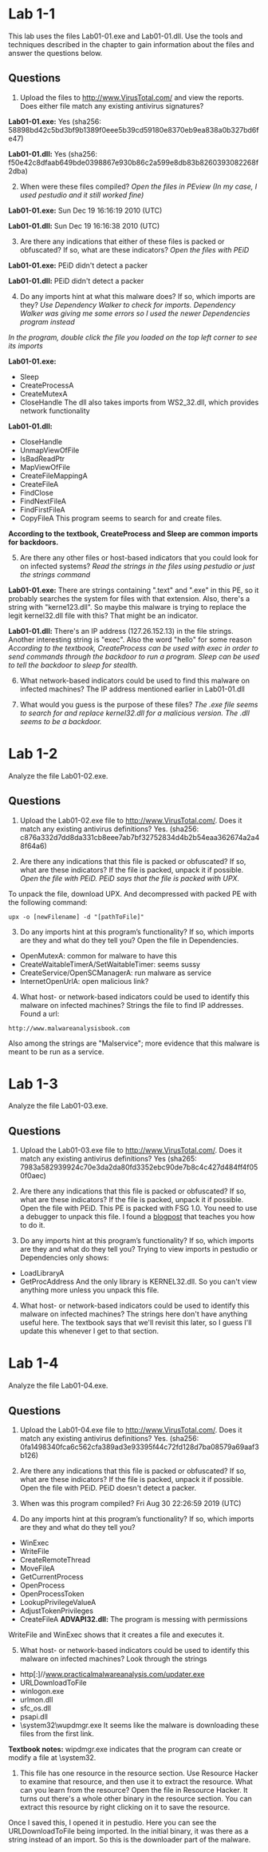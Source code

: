 # Lab 1-1
This lab uses the files Lab01-01.exe and Lab01-01.dll. Use the tools and techniques described in the chapter to gain information about the files and answer the questions below.
## Questions
1. Upload the files to http://www.VirusTotal.com/ and view the reports. Does either file match any existing antivirus signatures?

**Lab01-01.exe:** Yes (sha256: 58898bd42c5bd3bf9b1389f0eee5b39cd59180e8370eb9ea838a0b327bd6fe47)

**Lab01-01.dll:** Yes (sha256: f50e42c8dfaab649bde0398867e930b86c2a599e8db83b8260393082268f2dba)

2. When were these files compiled?
*Open the files in PEview (In my case, I used pestudio and it still worked fine)*

**Lab01-01.exe:** Sun Dec 19 16:16:19 2010 (UTC)

**Lab01-01.dll:** Sun Dec 19 16:16:38 2010 (UTC)

3. Are there any indications that either of these files is packed or obfuscated? If so, what are these indicators?
*Open the files with PEiD*

**Lab01-01.exe:** PEiD didn't detect a packer

**Lab01-01.dll:** PEiD didn't detect a packer

4. Do any imports hint at what this malware does? If so, which imports are they?
*Use Dependency Walker to check for imports. Dependency Walker was giving me some errors so I used the newer Dependencies program instead*

*In the program, double click the file you loaded on the top left corner to see its imports*

**Lab01-01.exe:**
- Sleep
- CreateProcessA
- CreateMutexA
- CloseHandle
The dll also takes imports from WS2_32.dll, which provides network functionality

**Lab01-01.dll:**
- CloseHandle
- UnmapViewOfFile
- IsBadReadPtr
- MapViewOfFile
- CreateFileMappingA
- CreateFileA
- FindClose
- FindNextFileA
- FindFirstFileA
- CopyFileA
This program seems to search for and create files.

**According to the textbook, CreateProcess and Sleep are common imports for backdoors.**

5. Are there any other files or host-based indicators that you could look for on infected systems?
*Read the strings in the files using pestudio or just the strings command*

**Lab01-01.exe:** There are strings containing ".text" and ".exe" in this PE, so it probably searches the system for files with that extension. Also, there's a string with "kerne123.dll". So maybe this malware is trying to replace the legit kernel32.dll file with this? That might be an indicator.

**Lab01-01.dll:** There's an IP address (127.26.152.13) in the file strings. Another interesting string is "exec". Also the word "hello" for some reason
*According to the textbook, CreateProcess can be used with exec in order to send commands through the backdoor to run a program. Sleep can be used to tell the backdoor to sleep for stealth.*

6. What network-based indicators could be used to find this malware on infected machines?
The IP address mentioned earlier in Lab01-01.dll

7. What would you guess is the purpose of these files?
*The .exe file seems to search for and replace kernel32.dll for a malicious version. The .dll seems to be a backdoor.*

# Lab 1-2
Analyze the file Lab01-02.exe.
## Questions
1. Upload the Lab01-02.exe file to http://www.VirusTotal.com/. Does it match any existing antivirus definitions?
Yes. (sha256: c876a332d7dd8da331cb8eee7ab7bf32752834d4b2b54eaa362674a2a48f64a6)

2. Are there any indications that this file is packed or obfuscated? If so, what are these indicators? If the file is packed, unpack it if possible.
*Open the file with PEiD. PEiD says that the file is packed with UPX.*

To unpack the file, download UPX. And decompressed with packed PE with the following command:

`upx -o [newFilename] -d "[pathToFile]"`

3. Do any imports hint at this program’s functionality? If so, which imports are they and what do they tell you?
Open the file in Dependencies.
- OpenMutexA: common for malware to have this
- CreateWaitableTimerA/SetWaitableTimer: seems sussy
- CreateService/OpenSCManagerA: run malware as service
- InternetOpenUrlA: open malicious link?

4. What host- or network-based indicators could be used to identify this malware on infected machines?
Strings the file to find IP addresses. Found a url:

`http://www.malwareanalysisbook.com`

Also among the strings are "Malservice"; more evidence that this malware is meant to be run as a service.

# Lab 1-3
Analyze the file Lab01-03.exe.
## Questions
1. Upload the Lab01-03.exe file to http://www.VirusTotal.com/. Does it match any existing antivirus definitions?
Yes (sha265: 7983a582939924c70e3da2da80fd3352ebc90de7b8c4c427d484ff4f050f0aec)

2. Are there any indications that this file is packed or obfuscated? If so, what are these indicators? If the file is packed, unpack it if possible.
Open the file with PEiD. This PE is packed with FSG 1.0. You need to use a debugger to unpack this file. I found a [blogpost](https://www.aldeid.com/wiki/Category:Digital-Forensics/Computer-Forensics/Anti-Reverse-Engineering/Packers/FSG) that teaches you how to do it.

3. Do any imports hint at this program’s functionality? If so, which imports are they and what do they tell you?
Trying to view imports in pestudio or Dependencies only shows:
- LoadLibraryA
- GetProcAddress
And the only library is KERNEL32.dll. So you can't view anything more unless you unpack this file.

4. What host- or network-based indicators could be used to identify this malware on infected machines?
The strings here don't have anything useful here. The textbook says that we'll revisit this later, so I guess I'll update this whenever I get to that section.

# Lab 1-4
Analyze the file Lab01-04.exe.
## Questions
1. Upload the Lab01-04.exe file to http://www.VirusTotal.com/. Does it match any existing antivirus definitions?
Yes. (sha256: 0fa1498340fca6c562cfa389ad3e93395f44c72fd128d7ba08579a69aaf3b126)

2. Are there any indications that this file is packed or obfuscated? If so, what are these indicators? If the file is packed, unpack it if possible.
Open the file with PEiD. PEiD doesn't detect a packer.

3. When was this program compiled?
Fri Aug 30 22:26:59 2019 (UTC)

4. Do any imports hint at this program’s functionality? If so, which imports are they and what do they tell you?
- WinExec
- WriteFile
- CreateRemoteThread
- MoveFileA
- GetCurrentProcess
- OpenProcess
- OpenProcessToken
- LookupPrivilegeValueA
- AdjustTokenPrivileges
- CreateFileA
**ADVAPI32.dll:** The program is messing with permissions

WriteFile and WinExec shows that it creates a file and executes it.

5. What host- or network-based indicators could be used to identify this malware on infected machines?
Look through the strings
- http[:]//www.practicalmalwareanalysis.com/updater.exe
- URLDownloadToFile
- winlogon.exe
- urlmon.dll
- sfc_os.dll
- psapi.dll
- \system32\wupdmgr.exe
It seems like the malware is downloading these files from the first link.

**Textbook notes:** wipdmgr.exe indicates that the program can create or modify a file at \system32.

1. This file has one resource in the resource section. Use Resource Hacker to examine that resource, and then use it to extract the resource. What can you learn from the resource?
Open the file in Resource Hacker. It turns out there's a whole other binary in the resource section. You can extract this resource by right clicking on it to save the resource.

Once I saved this, I opened it in pestudio. Here you can see the URLDownloadToFile being imported. In the initial binary, it was there as a string instead of an import. So this is the downloader part of the malware.

